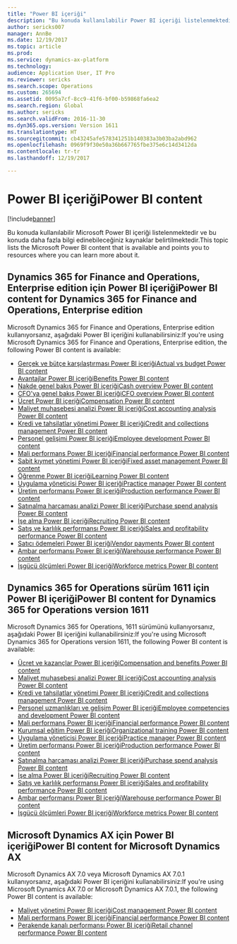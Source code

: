 ```yaml
---
title: "Power BI içeriği"
description: "Bu konuda kullanılabilir Power BI içeriği listelenmektedir ve bu konuda daha fazla bilgi edinebileceğiniz kaynaklar belirtilmektedir."
author: sericks007
manager: AnnBe
ms.date: 12/19/2017
ms.topic: article
ms.prod: 
ms.service: dynamics-ax-platform
ms.technology: 
audience: Application User, IT Pro
ms.reviewer: sericks
ms.search.scope: Operations
ms.custom: 265694
ms.assetid: 0095a7cf-8cc9-41f6-bf00-b59868fa6ea2
ms.search.region: Global
ms.author: sericks
ms.search.validFrom: 2016-11-30
ms.dyn365.ops.version: Version 1611
ms.translationtype: HT
ms.sourcegitcommit: cb43245afe578341251b140383a3b03ba2abd962
ms.openlocfilehash: 0969f9f30e50a36b667765fbe375e6c14d3412da
ms.contentlocale: tr-tr
ms.lasthandoff: 12/19/2017

---
```


# <a name="power-bi-content"></a><span data-ttu-id="dc829-103">Power BI içeriği</span><span class="sxs-lookup"><span data-stu-id="dc829-103">Power BI content</span></span>
[!include[banner](../includes/banner.md)]


<span data-ttu-id="dc829-104">Bu konuda kullanılabilir Microsoft Power BI içeriği listelenmektedir ve bu konuda daha fazla bilgi edinebileceğiniz kaynaklar belirtilmektedir.</span><span class="sxs-lookup"><span data-stu-id="dc829-104">This topic lists the Microsoft Power BI content that is available and points you to resources where you can learn more about it.</span></span>

## <a name="power-bi-content-for-dynamics-365-for-finance-and-operations-enterprise-edition"></a><span data-ttu-id="dc829-105">Dynamics 365 for Finance and Operations, Enterprise edition için Power BI içeriği</span><span class="sxs-lookup"><span data-stu-id="dc829-105">Power BI content for Dynamics 365 for Finance and Operations, Enterprise edition</span></span>
<span data-ttu-id="dc829-106">Microsoft Dynamics 365 for Finance and Operations, Enterprise edition kullanıyorsanız, aşağıdaki Power BI içeriğini kullanabilirsiniz:</span><span class="sxs-lookup"><span data-stu-id="dc829-106">If you're using Microsoft Dynamics 365 for Finance and Operations, Enterprise edition, the following Power BI content is available:</span></span>

- [<span data-ttu-id="dc829-107">Gerçek ve bütçe karşılaştırması Power BI içeriği</span><span class="sxs-lookup"><span data-stu-id="dc829-107">Actual vs budget Power BI content</span></span>](ledger-budgets-power-bi.md)
- [<span data-ttu-id="dc829-108">Avantajlar Power BI içeriği</span><span class="sxs-lookup"><span data-stu-id="dc829-108">Benefits Power BI content</span></span>](benefits-power-bi.md)
- [<span data-ttu-id="dc829-109">Nakde genel bakış Power BI içeriği</span><span class="sxs-lookup"><span data-stu-id="dc829-109">Cash overview Power BI content</span></span>](../../financials/cash-bank-management/Cash-Overview-Power-BI-content.md)
- [<span data-ttu-id="dc829-110">CFO'ya genel bakış Power BI içeriği</span><span class="sxs-lookup"><span data-stu-id="dc829-110">CFO overview Power BI content</span></span>](CFO-power-bi.md)
- [<span data-ttu-id="dc829-111">Ücret Power BI içeriği</span><span class="sxs-lookup"><span data-stu-id="dc829-111">Compensation Power BI content</span></span>](compensation-power-bi.md)
- [<span data-ttu-id="dc829-112">Maliyet muhasebesi analizi Power BI içeriği</span><span class="sxs-lookup"><span data-stu-id="dc829-112">Cost accounting analysis Power BI content</span></span>](cost-accounting-analysis-content-pack.md) 
- [<span data-ttu-id="dc829-113">Kredi ve tahsilatlar yönetimi Power BI içeriği</span><span class="sxs-lookup"><span data-stu-id="dc829-113">Credit and collections management Power BI content</span></span>](../../financials/accounts-receivable/credit-collections-power-bi.md)
- [<span data-ttu-id="dc829-114">Personel gelişimi Power BI içeriği</span><span class="sxs-lookup"><span data-stu-id="dc829-114">Employee development Power BI content</span></span>](employee-development-PBI.md) 
- [<span data-ttu-id="dc829-115">Mali performans Power BI içeriği</span><span class="sxs-lookup"><span data-stu-id="dc829-115">Financial performance Power BI content</span></span>](financial-performance-power-bi-content-pack.md)
- [<span data-ttu-id="dc829-116">Sabit kıymet yönetimi Power BI içeriği</span><span class="sxs-lookup"><span data-stu-id="dc829-116">Fixed asset management Power BI content</span></span>](../../financials/fixed-assets/Fixed-asset-management-workspace.md)
- [<span data-ttu-id="dc829-117">Öğrenme Power BI içeriği</span><span class="sxs-lookup"><span data-stu-id="dc829-117">Learning Power BI content</span></span>](learning-power-bi.md)
- [<span data-ttu-id="dc829-118">Uygulama yöneticisi Power BI içeriği</span><span class="sxs-lookup"><span data-stu-id="dc829-118">Practice manager Power BI content</span></span>](practice-manager-power-bi.md)
- [<span data-ttu-id="dc829-119">Üretim performansı Power BI içeriği</span><span class="sxs-lookup"><span data-stu-id="dc829-119">Production performance Power BI content</span></span>](production-performance-power-bi.md)
- [<span data-ttu-id="dc829-120">Satınalma harcaması analizi Power BI içeriği</span><span class="sxs-lookup"><span data-stu-id="dc829-120">Purchase spend analysis Power BI content</span></span>](purchase-content-pack-for-power-bi.md) 
- [<span data-ttu-id="dc829-121">İşe alma Power BI içeriği</span><span class="sxs-lookup"><span data-stu-id="dc829-121">Recruiting Power BI content</span></span>](recruiting-analysis-power-bi-content-pack.md) 
- [<span data-ttu-id="dc829-122">Satış ve karlılık performansı Power BI içeriği</span><span class="sxs-lookup"><span data-stu-id="dc829-122">Sales and profitability performance Power BI content</span></span>](sales-profitability-performance-content-pack.md)
- [<span data-ttu-id="dc829-123">Satıcı ödemeleri Power BI içeriği</span><span class="sxs-lookup"><span data-stu-id="dc829-123">Vendor payments Power BI content</span></span>](../../financials/accounts-payable/Vendor-payments-workspace.md)
- [<span data-ttu-id="dc829-124">Ambar performansı Power BI içeriği</span><span class="sxs-lookup"><span data-stu-id="dc829-124">Warehouse performance Power BI content</span></span>](warehouse-power-bi-content.md)
- [<span data-ttu-id="dc829-125">İşgücü ölçümleri Power BI içeriği</span><span class="sxs-lookup"><span data-stu-id="dc829-125">Workforce metrics Power BI content</span></span>](workforce-analysis-power-bi-content-pack.md)  

## <a name="power-bi-content-for-dynamics-365-for-operations-version-1611"></a><span data-ttu-id="dc829-126">Dynamics 365 for Operations sürüm 1611 için Power BI içeriği</span><span class="sxs-lookup"><span data-stu-id="dc829-126">Power BI content for Dynamics 365 for Operations version 1611</span></span>
<span data-ttu-id="dc829-127">Microsoft Dynamics 365 for Operations, 1611 sürümünü kullanıyorsanız, aşağıdaki Power BI içeriğini kullanabilirsiniz:</span><span class="sxs-lookup"><span data-stu-id="dc829-127">If you're using Microsoft Dynamics 365 for Operations version 1611, the following Power BI content is available:</span></span>

- [<span data-ttu-id="dc829-128">Ücret ve kazançlar Power BI içeriği</span><span class="sxs-lookup"><span data-stu-id="dc829-128">Compensation and benefits Power BI content</span></span>](compensation-and-benefits-analysis-power-bi-content-pack.md)   
- [<span data-ttu-id="dc829-129">Maliyet muhasebesi analizi Power BI içeriği</span><span class="sxs-lookup"><span data-stu-id="dc829-129">Cost accounting analysis Power BI content</span></span>](cost-accounting-analysis-content-pack.md) 
- [<span data-ttu-id="dc829-130">Kredi ve tahsilatlar yönetimi Power BI içeriği</span><span class="sxs-lookup"><span data-stu-id="dc829-130">Credit and collections management Power BI content</span></span>](../../financials/accounts-receivable/credit-collections-power-bi.md)
- [<span data-ttu-id="dc829-131">Personel uzmanlıkları ve gelişim Power BI içeriği</span><span class="sxs-lookup"><span data-stu-id="dc829-131">Employee competencies and development Power BI content</span></span>](employee-competencies-and-development-analysis-power-bi-content-pack.md) 
- [<span data-ttu-id="dc829-132">Mali performans Power BI içeriği</span><span class="sxs-lookup"><span data-stu-id="dc829-132">Financial performance Power BI content</span></span>](financial-performance-power-bi-content-pack.md)
- [<span data-ttu-id="dc829-133">Kurumsal eğitim Power BI içeriği</span><span class="sxs-lookup"><span data-stu-id="dc829-133">Organizational training Power BI content</span></span>](organizational-training-analysis-power-bi-content-pack.md) 
- [<span data-ttu-id="dc829-134">Uygulama yöneticisi Power BI içeriği</span><span class="sxs-lookup"><span data-stu-id="dc829-134">Practice manager Power BI content</span></span>](practice-manager-power-bi.md)
- [<span data-ttu-id="dc829-135">Üretim performansı Power BI içeriği</span><span class="sxs-lookup"><span data-stu-id="dc829-135">Production performance Power BI content</span></span>](production-performance-power-bi.md)
- [<span data-ttu-id="dc829-136">Satınalma harcaması analizi Power BI içeriği</span><span class="sxs-lookup"><span data-stu-id="dc829-136">Purchase spend analysis Power BI content</span></span>](purchase-content-pack-for-power-bi.md) 
- [<span data-ttu-id="dc829-137">İşe alma Power BI içeriği</span><span class="sxs-lookup"><span data-stu-id="dc829-137">Recruiting Power BI content</span></span>](recruiting-analysis-power-bi-content-pack.md) 
- [<span data-ttu-id="dc829-138">Satış ve karlılık performansı Power BI içeriği</span><span class="sxs-lookup"><span data-stu-id="dc829-138">Sales and profitability performance Power BI content</span></span>](sales-profitability-performance-content-pack.md)
- [<span data-ttu-id="dc829-139">Ambar performansı Power BI içeriği</span><span class="sxs-lookup"><span data-stu-id="dc829-139">Warehouse performance Power BI content</span></span>](warehouse-power-bi-content.md)
- [<span data-ttu-id="dc829-140">İşgücü ölçümleri Power BI içeriği</span><span class="sxs-lookup"><span data-stu-id="dc829-140">Workforce metrics Power BI content</span></span>](workforce-analysis-power-bi-content-pack.md)  

## <a name="power-bi-content-for-microsoft-dynamics-ax"></a><span data-ttu-id="dc829-141">Microsoft Dynamics AX için Power BI içeriği</span><span class="sxs-lookup"><span data-stu-id="dc829-141">Power BI content for Microsoft Dynamics AX</span></span>
<span data-ttu-id="dc829-142">Microsoft Dynamics AX 7.0 veya Microsoft Dynamics AX 7.0.1 kullanıyorsanız, aşağıdaki Power BI içeriğini kullanabilirsiniz:</span><span class="sxs-lookup"><span data-stu-id="dc829-142">If you're using Microsoft Dynamics AX 7.0 or Microsoft Dynamics AX 7.0.1, the following Power BI content is available:</span></span>

- [<span data-ttu-id="dc829-143">Maliyet yönetimi Power BI içeriği</span><span class="sxs-lookup"><span data-stu-id="dc829-143">Cost management Power BI content</span></span>](cost-management-content-pack.md)    
- [<span data-ttu-id="dc829-144">Mali performans Power BI içeriği</span><span class="sxs-lookup"><span data-stu-id="dc829-144">Financial performance Power BI content</span></span>](financial-performance-power-bi-content-pack.md)
- [<span data-ttu-id="dc829-145">Perakende kanalı performansı Power BI içeriği</span><span class="sxs-lookup"><span data-stu-id="dc829-145">Retail channel performance Power BI content</span></span>](retail-channel-performance-dashboard-power-bi-data.md) 



